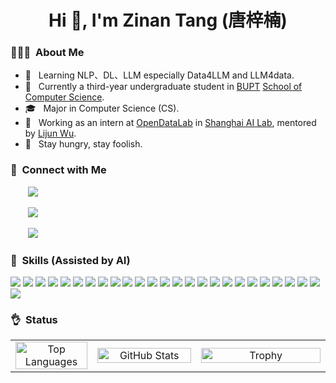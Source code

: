 <h1 align="center">Hi 👋, I'm Zinan Tang (唐梓楠) </h1>

<h3> 👨🏻‍💻 &nbsp;About Me</h3>

- 🤔 &nbsp; Learning NLP、DL、LLM especially Data4LLM and LLM4data.
- 🏫 &nbsp; Currently a third-year undergraduate student in [BUPT](https://www.bupt.edu.cn/) [School of Computer Science](https://scs.bupt.edu.cn/).
- 🎓 &nbsp; Major in Computer Science (CS).
- 🌱 &nbsp; Working as an intern at [OpenDataLab](https://opendatalab.github.io) in [Shanghai AI Lab](https://www.shlab.org.cn/), mentored by [Lijun Wu](https://apeterswu.github.io).
- 🔭 &nbsp; Stay hungry, stay foolish.

<h3> 🤝 &nbsp;Connect with Me</h3>

<span align="left">
  <p>&nbsp;&nbsp;&nbsp;&nbsp;&nbsp;&nbsp; 
    <a href="mailto:tangzinan@bupt.edu.cn" target=_blank">
      <img src="https://img.shields.io/badge/email-white?style=social&logo=gmail&label=tangzinan@bupt.edu.cn">
    </a>
  </p>
  <p>&nbsp;&nbsp;&nbsp;&nbsp;&nbsp;&nbsp;  
    <a href="https://github.com/Word2VecT" target="_blank">
      <img src="https://img.shields.io/badge/github-white?style=social&logo=github&label=Word2VecT">
    </a>
  </p>
  <p>&nbsp;&nbsp;&nbsp;&nbsp;&nbsp;&nbsp;  
    <a href="https://zinantang.works" target="_blank">
      <img src="https://img.shields.io/badge/Personal-Blog-blue?style=social&logo=homepage">
    </a>
  </p>
</span>

<h3> 📏 &nbsp;Skills (Assisted by AI)</h3>
  <div style="text-align: left;">
    <img src="https://img.shields.io/badge/c-%2300599C.svg?style=for-the-badge&logo=c&logoColor=white" style="display: inline-block;" /> 
    <img src="https://img.shields.io/badge/c++-%2300599C.svg?style=for-the-badge&logo=c%2B%2B&logoColor=white" style="display: inline-block;" /> 
    <img src="https://img.shields.io/badge/bash_script-%23121011.svg?style=for-the-badge&logo=gnu-bash&logoColor=white" style="display: inline-block;" />
    <img src="https://img.shields.io/badge/latex-%23008080.svg?style=for-the-badge&logo=latex&logoColor=white" style="display: inline-block;" />
    <img src="https://img.shields.io/badge/markdown-%23000000.svg?style=for-the-badge&logo=markdown&logoColor=white" style="display: inline-block;" />
    <img src="https://img.shields.io/badge/html5-%23E34F26.svg?style=for-the-badge&logo=html5&logoColor=white" style="display: inline-block;" /> 
    <img src="https://img.shields.io/badge/css3-%231572B6.svg?style=for-the-badge&logo=css3&logoColor=white" style="display: inline-block;" />
    <img src="https://img.shields.io/badge/python-3670A0?style=for-the-badge&logo=python&logoColor=ffdd54" style="display: inline-block;" />
    <img src="https://img.shields.io/badge/PyTorch-%23EE4C2C.svg?style=for-the-badge&logo=PyTorch&logoColor=white" style="display: inline-block;" />
    <img src="https://img.shields.io/badge/Anaconda-%2344A833.svg?style=for-the-badge&logo=anaconda&logoColor=white" style="display: inline-block;" />
    <img src="https://img.shields.io/badge/cuda-000000.svg?style=for-the-badge&logo=nVIDIA&logoColor=green" style="display: inline-block;" />
    <img src="https://img.shields.io/badge/numpy-%23013243.svg?style=for-the-badge&logo=numpy&logoColor=white" style="display: inline-block;" />
    <img src="https://img.shields.io/badge/pandas-%23150458.svg?style=for-the-badge&logo=pandas&logoColor=white" style="display: inline-block;" />
    <img src="https://img.shields.io/badge/Matplotlib-%23ffffff.svg?style=for-the-badge&logo=Matplotlib&logoColor=black" style="display: inline-block;" />
    <img src="https://img.shields.io/badge/MongoDB-%234ea94b.svg?style=for-the-badge&logo=mongodb&logoColor=white" style="display: inline-block;" />
    <img src="https://img.shields.io/badge/mysql-4479A1.svg?style=for-the-badge&logo=mysql&logoColor=white" style="display: inline-block;" />
    <img src="https://img.shields.io/badge/postgres-%23316192.svg?style=for-the-badge&logo=postgresql&logoColor=white" style="display: inline-block;" />
    <img src="https://img.shields.io/badge/pytest-%23ffffff.svg?style=for-the-badge&logo=pytest&logoColor=2f9fe3" style="display: inline-block;" />
    <img src="https://img.shields.io/badge/Bun-%23000000.svg?style=for-the-badge&logo=bun&logoColor=white" style="display: inline-block;" />
    <img src="https://img.shields.io/badge/FastAPI-005571?style=for-the-badge&logo=fastapi" style="display: inline-block;" />
    <img src="https://img.shields.io/badge/flask-%23000.svg?style=for-the-badge&logo=flask&logoColor=white" style="display: inline-block;" />
    <img src="https://img.shields.io/badge/Qt-%23217346.svg?style=for-the-badge&logo=Qt&logoColor=white" style="display: inline-block;" />
    <img src="https://img.shields.io/badge/react-%2320232a.svg?style=for-the-badge&logo=react&logoColor=%2361DAFB" style="display: inline-block;" />
    <img src="https://img.shields.io/badge/vuejs-%2335495e.svg?style=for-the-badge&logo=vuedotjs&logoColor=%234FC08D" style="display: inline-block;" />
    <img src="https://img.shields.io/badge/Vuetify-1867C0?style=for-the-badge&logo=vuetify&logoColor=AEDDFF" style="display: inline-block;" />
    <img src="https://img.shields.io/badge/Nuxt-002E3B?style=for-the-badge&logo=nuxtdotjs&logoColor=#00DC82" style="display: inline-block;" />
<!--     <img src="https://img.shields.io/badge/scrapy-%2360a839.svg?style=for-the-badge&logo=scrapy&logoColor=d1d2d3" style="display: inline-block;" /> -->
  </div>

<h3> 👌 &nbsp;Status</h3>

<table align="center" width="100%">
  <tr>
    <td align="center" valign="middle" width="26%">
      <a href="https://github.com/anuraghazra/convoychat">
        <img src="https://github-readme-stats.vercel.app/api/top-langs/?username=Word2VecT&layout=compact&langs_count=6" alt="Top Languages" style="width: 100%; height: 100%; object-fit: contain;"/>
      </a>
    </td>
    <td align="center" valign="middle" width="33%">
      <a href="https://github.com/anuraghazra/github-readme-stats">
        <img src="https://github-readme-stats.vercel.app/api?username=Word2VecT&show_icons=true&count_private=true" alt="GitHub Stats" style="width: 100%; height: 100%; object-fit: contain;"/>
      </a>
    </td>
    <td align="center" valign="middle" width="41%">
      <a href="https://github.com/Word2VecT">
        <img src="https://github-profile-trophy.vercel.app/?username=Word2VecT&theme=onedark&title=MultiLanguage,Joined2020,Commits,Experience&row=1&column=3" alt="Trophy" style="width: 100%; height: 100%; object-fit: contain;"/>
      </a>
    </td>
  </tr>
</table>
